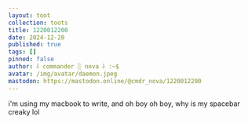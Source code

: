 ```yaml
---
layout: toot
collection: toots
title: 1220012200
date: 2024-12-20
published: true
tags: []
pinned: false
author: ⸸ commander ░ nova ⸸ :~$
avatar: /img/avatar/daemon.jpeg
mastodon: https://mastodon.online/@cmdr_nova/1220012200
---
```


i'm using my macbook to write, and oh boy oh boy, why is my spacebar creaky lol
